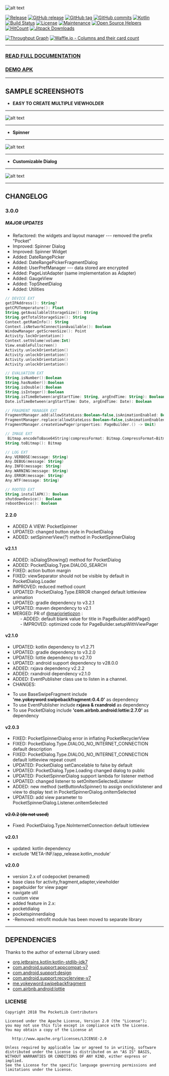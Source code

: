 ![alt text](https://github.com/jamesdeperio/PocketLib/blob/master/pocketlib.png "PocketLib")

[![Release](https://jitpack.io/v/jamesdeperio/PocketLib.svg)](https://jitpack.io/#jamesdeperio/PocketLib)
[![GitHub release](https://img.shields.io/github/release/jamesdeperio/PocketLib.svg)](https://GitHub.com/jamesdeperio/PocketLib/releases/)
[![GitHub tag](https://img.shields.io/github/tag/jamesdeperio/PocketLib.svg)](https://GitHub.com/jamesdeperio/PocketLib/tags/)
[![GitHub commits](https://img.shields.io/github/commits-since/jamesdeperio/PocketLib/2.0.0.svg)](https://GitHub.com/jamesdeperio/PocketLib/commit/)
[![Kotlin](https://img.shields.io/badge/Kotlin-1.2.71-green.svg?style=flat-square)](http://kotlinlang.org)
[![Build Status](https://img.shields.io/travis/jamesdeperio/PocketLib.svg?style=flat-square)](https://travis-ci.org/jamesdeperio/PocketLib)
[![License](https://img.shields.io/badge/License%20-Apache%202-337ab7.svg)](https://www.apache.org/licenses/LICENSE-2.0)
[![Maintenance](https://img.shields.io/badge/Maintained%3F-yes-green.svg)](https://GitHub.com/jamesdeperio/PocketLib/graphs/commit-activity)
[![Open Source Helpers](https://www.codetriage.com/jamesdeperio/pocketlib/badges/users.svg)](https://www.codetriage.com/jamesdeperio/pocketlib)
[![HitCount](http://hits.dwyl.io/jamesdeperio/PocketLib.svg)](http://hits.dwyl.io/jamesdeperio/PocketLib)
[![Jitpack Downloads](https://jitpack.io/v/jamesdeperio/PocketLib/month.svg)](https://jitpack.io/#jamesdeperio/PocketLib)

[![Throughput Graph](https://graphs.waffle.io/jamesdeperio/PocketLib/throughput.svg)](https://waffle.io/jamesdeperio/PocketLib/metrics/throughput)
[![Waffle.io - Columns and their card count](https://badge.waffle.io/jamesdeperio/PocketLib.svg?columns=all)](https://waffle.io/jamesdeperio/PocketLib)

___
### [READ FULL DOCUMENTATION](https://jamesdeperio.github.io/pocketlib/) 
### [DEMO APK](https://github.com/jamesdeperio/CodePocketBuilderDemo/blob/master/app-debug.apk)
___
## SAMPLE SCREENSHOTS
* **EASY TO CREATE MULTIPLE VIEWHOLDER**
___
![alt text](https://github.com/jamesdeperio/PocketLib/blob/master/multipleviewholder.png "multipleviewholder")
___
* **Spinner**
___
![alt text](https://github.com/jamesdeperio/PocketLib/blob/master/pocketspinner.png "pocketspinner")
___
* **Customizable Dialog**
___
![alt text](https://github.com/jamesdeperio/PocketLib/blob/master/dialog.png "pocketdialog")
___
## CHANGELOG
###  3.0.0
 ##### MAJOR UPDATES
* Refactored: the widgets and layout manager
  --- removed the prefix "Pocket"
* Improved: Spinner Dialog
* Improved: Spinner Widget
* Added: DateRangePicker
* Added: DateRangePickerFragmentDialog
* Added: UserPrefManager
   --- data stored are encrypted 
* Added: PageListAdapter (same implementation as Adapter)
* Added: GaugeView
* Added: TopSheetDialog
* Added: Utilities
``` kotlin  
// DEVICE EXT
getIPAddress(): String?
getCPUTemperature(): Float
String.getAvailablelStorageSize(): String
String.getTotalStorageSize(): String
Context.getRamInfo(): String
Context.isNetworkConnectionAvailable(): Boolean
WindowManager.getScreenSize(): Point
Activity.lockOrientation()
Context.setVolume(volume:Int)
View.enableFullscreen()
Activity.unlockOrientation() 
Activity.unlockOrientation() 
Activity.unlockOrientation() 
Activity.unlockOrientation() 
```  
``` kotlin  
// EVALUATION EXT
String.isNumber():Boolean
String.hasNumber():Boolean 
String.isDouble():Boolean 
String.isInteger():Boolean 
String.isTimeBetween(argStartTime: String, argEndTime: String): Boolean
Date.isTimeBetween(argStartTime: Date, argEndTime: Date): Boolean
```
``` kotlin  
// FRAGMENT MANAGER EXT
FragmentManager.add(allowStateLoss:Boolean=false,isAnimationEnabled: Boolean = true,properties: FragmentTransaction.() -> Unit) 
FragmentManager.replace(allowStateLoss:Boolean=false,isAnimationEnabled: Boolean = true,properties: FragmentTransaction.() -> Unit)
FragmentManager.createViewPager(properties: PageBuilder.() -> Unit) 
```
``` kotlin  
// IMAGE EXT
 Bitmap.encodeToBase64String(compressFormat: Bitmap.CompressFormat=Bitmap.CompressFormat.PNG, quality: Int=80): String
String.toBitmap(): Bitmap
```
``` kotlin  
// LOG EXT
Any.VERBOSE(message: String)
Any.DEBUG(message: String)
Any.INFO(message: String)
Any.WARNING(message: String)
Any.ERROR(message: String) 
Any.WTF(message: String)
```
``` kotlin  
// ROOTED EXT
String.installAPK(): Boolean
shutdownDevice(): Boolean 
rebootDevice(): Boolean 
```

#### 2.2.0
- ADDED A VIEW: PocketSpinner
- UPDATED: changed button style in PocketDialog
- ADDED: setSpinnerView(?) method in PocketSpinnerDialog
#### v2.1.1
- ADDED: isDialogShowing() method for PocketDialog
- ADDED: PocketDialog.Type.DIALOG_SEARCH
- FIXED: action button margin
- FIXED: viewSeparator should not be visible by default in PocketDialog.Loader
- IMPROVED: reduced method count
- UPDATED: PocketDialog.Type.ERROR changed default lottieview animation
- UPDATED: gradle dependency to v3.2.1
- UPDATED: maven dependency to v2.1
- MERGED: PR of [@marjorietiozon](https://github.com/marjorietiozon) :<br/>
&nbsp;&nbsp;&nbsp;&nbsp;&nbsp;&nbsp;- ADDED: default blank value for title in PageBuilder.addPage()<br/>
&nbsp;&nbsp;&nbsp;&nbsp;&nbsp;&nbsp;- IMPROVED: optimized code for PageBuilder.setupWithViewPager
#### v2.1.0
* UPDATED: kotlin dependency to v1.2.71
* UPDATED: gradle dependency to v3.2.0
* UPDATED: lottie dependency to v2.7.0
* UPDATED: android support dependency to v28.0.0
* ADDED: rxjava dependency v2.2.2
* ADDED: rxandroid dependency v2.1.0
* ADDED: EventPublisher class use to listen in a channel.
* CHANGES: 
- To use BaseSwipeFragment include **'me.yokeyword:swipebackfragment:0.4.0'** as dependency
- To use EventPublisher include **rxjava & rxandroid** as dependency
- To use PocketDialog include **'com.airbnb.android:lottie:2.7.0'** as dependency
#### v2.0.3
* FIXED: PocketSpinnerDialog error in inflating PocketRecyclerView
* FIXED: PocketDialog.Type.DIALOG_NO_INTERNET_CONNECTION default description
* FIXED: PocketDialog.Type.DIALOG_NO_INTERNET_CONNECTION default lottieview repeat count
* UPDATED: PocketDialog setCancelable to false by default
* UPDATED: PocketDialog.Type.Loading changed dialog to public
* UPDATED: PocketSpinnerDialog support lambda for listener method
* UPDATED: changed listener to setOnItemSelectedListener
* ADDED: new method (setButtonAsSpinner) to assign onclicklistener and view to display text in PocketSpinnerDialog.onItemSelected
* UPDATED: add view parameter to PocketSpinnerDialog.Listener.onItemSelected
#### ~~v2.0.2 (do not used)~~
* Fixed: PocketDialog.Type.NoInternetConnection default lottieview
#### v2.0.1
* updated: kotlin dependency
* exclude 'META-INF/app_release.kotlin_module'
#### v2.0.0
* version 2.x of codepocket (renamed)
* base class for activity,fragment,adapter,viewholder
* pagebuider for view pager
* navigate util
* custom view
* added feature in 2.x:
* pocketdialog
* pocketspinnerdialog
* -Removed: retrofit module has been moved to separate library
___
## DEPENDENCIES
Thanks to the author of external Library used:
* [org.jetbrains.kotlin:kotlin-stdlib-jdk7](https://github.com/JetBrains/kotlin/tree/master/libraries/stdlib)
* [com.android.support:appcompat-v7](https://developer.android.com/topic/libraries/support-library/)
* [com.android.support:design](https://developer.android.com/topic/libraries/support-library/)
* [com.android.support:recyclerview-v7](https://developer.android.com/topic/libraries/support-library/)
* [me.yokeyword:swipebackfragment](https://github.com/YoKeyword/SwipeBackFragment/)
* [com.airbnb.android:lottie](https://github.com/airbnb/lottie-android)


### LICENSE
```
Copyright 2018 The PocketLib Contributors

Licensed under the Apache License, Version 2.0 (the "License");
you may not use this file except in compliance with the License.
You may obtain a copy of the License at

   http://www.apache.org/licenses/LICENSE-2.0

Unless required by applicable law or agreed to in writing, software
distributed under the License is distributed on an "AS IS" BASIS,
WITHOUT WARRANTIES OR CONDITIONS OF ANY KIND, either express or implied.
See the License for the specific language governing permissions and
limitations under the License.
```
